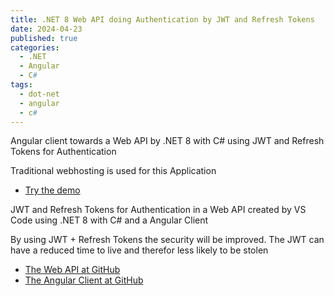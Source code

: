 ```yaml
---
title: .NET 8 Web API doing Authentication by JWT and Refresh Tokens
date: 2024-04-23
published: true
categories:
  - .NET
  - Angular
  - C#
tags:
  - dot-net
  - angular
  - c#  
---
```



Angular client towards a Web API by .NET 8 with C# using JWT and Refresh Tokens for Authentication

Traditional webhosting is used for this Application

<ul>

<li>
<a href="https://angular.jwt.refresh.auth.persteenolsen.com" target="_blank" title="Angular + Web API in .NET 8 doing Auth">Try the demo</a>
</li>


</ul>

<p>JWT and Refresh Tokens for Authentication in a Web API created by VS Code using .NET 8 with C# and a Angular Client</p>

<p>By using JWT + Refresh Tokens the security will be improved. The JWT can have a reduced time to live and therefor less likely to be stolen</p>

<ul>
<li>
<a href="https://github.com/persteenolsen/dotnet-8-jwt-refresh-auth-api" target="_blank">The Web API at GitHub</a>
</li>


<li>
<a href="https://github.com/persteenolsen/angular-jwt-refresh-auth-client" target="_blank">The Angular Client at GitHub</a>
</li>
</ul>
